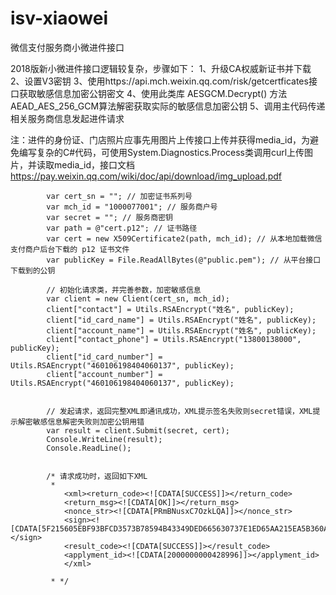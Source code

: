 # isv-xiaowei
微信支付服务商小微进件接口

2018版新小微进件接口逻辑较复杂，步骤如下：
1、升级CA权威新证书并下载
2、设置V3密钥
3、使用https://api.mch.weixin.qq.com/risk/getcertficates接口获取敏感信息加密公钥密文
4、使用此类库 AESGCM.Decrypt() 方法AEAD_AES_256_GCM算法解密获取实际的敏感信息加密公钥
5、调用主代码传递相关服务商信息发起进件请求

注：进件的身份证、门店照片应事先用图片上传接口上传并获得media_id，为避免编写复杂的C#代码，可使用System.Diagnostics.Process类调用curl上传图片，并读取media_id，接口文档 https://pay.weixin.qq.com/wiki/doc/api/download/img_upload.pdf

            var cert_sn = ""; // 加密证书系列号
            var mch_id = "1000077001"; // 服务商户号
            var secret = ""; // 服务商密钥
            var path = @"cert.p12"; // 证书路径
            var cert = new X509Certificate2(path, mch_id); // 从本地加载微信支付商户后台下载的 p12 证书文件
            var publicKey = File.ReadAllBytes(@"public.pem"); // 从平台接口下载到的公钥

            // 初始化请求类，并完善参数，加密敏感信息
            var client = new Client(cert_sn, mch_id);
            client["contact"] = Utils.RSAEncrypt("姓名", publicKey);
            client["id_card_name"] = Utils.RSAEncrypt("姓名", publicKey);
            client["account_name"] = Utils.RSAEncrypt("姓名", publicKey);
            client["contact_phone"] = Utils.RSAEncrypt("13800138000", publicKey);
            client["id_card_number"] = Utils.RSAEncrypt("460106198404060137", publicKey);
            client["account_number"] = Utils.RSAEncrypt("460106198404060137", publicKey);


            // 发起请求，返回完整XML即通讯成功，XML提示签名失败则secret错误，XML提示解密敏感信息解密失败则加密公钥用错 
            var result = client.Submit(secret, cert);
            Console.WriteLine(result);
            Console.ReadLine();


            /* 请求成功时，返回如下XML
             * 
                <xml><return_code><![CDATA[SUCCESS]]></return_code>
                <return_msg><![CDATA[OK]]></return_msg>
                <nonce_str><![CDATA[PRmBNusxC7OzkLQA]]></nonce_str>
                <sign><![CDATA[5F215605EBF93BFCD3573B78594B43349DED665630737E1ED65AA215EA5B360A]]></sign>
                <result_code><![CDATA[SUCCESS]]></result_code>
                <applyment_id><![CDATA[2000000000428996]]></applyment_id>
                </xml>
 
             * */
